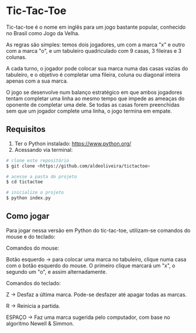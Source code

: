 # Tic-Tac-Toe

Tic-tac-toe é o nome em inglês para um jogo bastante popular, conhecido no Brasil como Jogo da Velha.

As regras são simples: temos dois jogadores, um com a marca "x" e outro com a marca "o", e um tabuleiro quadriculado com 9 casas, 3 fileiras e 3 colunas.

A cada turno, o jogador pode colocar sua marca numa das casas vazias do tabuleiro, e o objetivo é completar uma fileira, coluna ou diagonal inteira apenas com a sua marca.

O jogo se desenvolve num balanço estratégico em que ambos jogadores tentam completar uma linha ao mesmo tempo que impede as ameaças do oponente de completar uma dele. Se todas as casas forem preenchidas sem que um jogador complete uma linha, o jogo termina em empate.


## Requisitos

1) Ter o Python instalado: https://www.python.org/
2) Acessando via terminal:

```bash
# clone este repositório
$ git clone <https://github.com/aldeoliveira/tictactoe>

# acesse a pasta do projeto
$ cd tictactoe

# inicialize o projeto
$ python index.py
```


## Como jogar

Para jogar nessa versão em Python do tic-tac-toe, utilizam-se comandos do mouse e do teclado:

Comandos do mouse:

Botão esquerdo -> para colocar uma marca no tabuleiro, clique numa casa com o botão esquerdo do mouse. O primeiro clique marcará um "x", o segundo um "o", e assim alternadamente.

Comandos do teclado:

Z -> Desfaz a última marca. Pode-se desfazer até apagar todas as marcas.

R -> Reinicia a partida.

ESPAÇO -> Faz uma marca sugerida pelo computador, com base no algoritmo Newell & Simmon.
